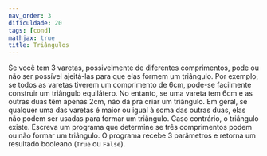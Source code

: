 ```yaml
---
nav_order: 3
dificuldade: 20
tags: [cond]
mathjax: true
title: Triângulos
---
```


Se você tem 3 varetas, possivelmente de diferentes comprimentos, pode ou não ser possível ajeitá-las para que elas formem um triângulo. Por exemplo, se todos as varetas tiverem um comprimento de 6cm, pode-se facilmente construir um triângulo equilátero. No entanto, se uma vareta tem 6cm e as outras duas têm apenas 2cm, não dá pra criar um triângulo. Em geral, se qualquer uma das varetas é maior ou igual à soma das outras duas, elas não podem ser usadas para formar um triângulo. Caso contrário, o triângulo existe. Escreva um programa que determine se três comprimentos podem ou não formar um triângulo. O programa recebe 3 parâmetros e retorna um resultado booleano (`True` ou `False`).
